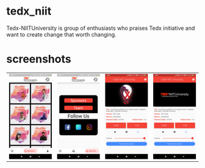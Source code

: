# tedx_niit

Tedx-NIITUniversity is group of enthusiasts who praises Tedx initiative and want to create change that worth changing.

# screenshots
|          |           |            |                |
|------------|-------------|-------------|-------------|
| <img src="images/Screenshot_2020-02-24-10-06-55-689_com.tedxniituniversity.tedx_niit.jpg" width="250"> | <img src="images/Screenshot_2020-02-24-10-06-58-475_com.tedxniituniversity.tedx_niit.jpg" width="250"> | <img src = "images/Screenshot_2020-02-24-10-07-10-994_com.tedxniituniversity.tedx_niit.jpg" width="250"> | <img src = "images/Screenshot_2020-02-24-10-07-15-407_com.tedxniituniversity.tedx_niit.jpg" width="250"> |
